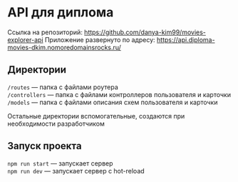 # API для диплома

Ссылка на репозиторий:
https://github.com/danya-kim99/movies-explorer-api
Приложение развернуто по адресу:
https://api.diploma-movies-dkim.nomoredomainsrocks.ru/

## Директории

`/routes` — папка с файлами роутера  
`/controllers` — папка с файлами контроллеров пользователя и карточки   
`/models` — папка с файлами описания схем пользователя и карточки  
  
Остальные директории вспомогательные, создаются при необходимости разработчиком

## Запуск проекта

`npm run start` — запускает сервер   
`npm run dev` — запускает сервер с hot-reload
